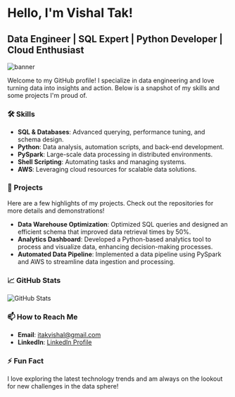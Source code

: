 # Hello, I'm Vishal Tak!

## Data Engineer | SQL Expert | Python Developer | Cloud Enthusiast
![banner](https://github.com/Sr-Data-Engineer/V4VT/assets/125980491/fed2a60f-c3a4-40b4-950f-448545866bd0)

Welcome to my GitHub profile! I specialize in data engineering and love turning data into insights and action. Below is a snapshot of my skills and some projects I'm proud of.

### 🛠️ Skills

- **SQL & Databases**: Advanced querying, performance tuning, and schema design.
- **Python**: Data analysis, automation scripts, and back-end development.
- **PySpark**: Large-scale data processing in distributed environments.
- **Shell Scripting**: Automating tasks and managing systems.
- **AWS**: Leveraging cloud resources for scalable data solutions.

### 🚀 Projects
Here are a few highlights of my projects. Check out the repositories for more details and demonstrations!

- **Data Warehouse Optimization**: Optimized SQL queries and designed an efficient schema that improved data retrieval times by 50%.
- **Analytics Dashboard**: Developed a Python-based analytics tool to process and visualize data, enhancing decision-making processes.
- **Automated Data Pipeline**: Implemented a data pipeline using PySpark and AWS to streamline data ingestion and processing.

### 📈 GitHub Stats

![GitHub Stats](https://github-readme-stats.vercel.app/api?username=Sr-Data-Engineer&show_icons=true)  <!-- Replace 'yourusername' with your actual GitHub username -->

### 📫 How to Reach Me

- **Email**: itakvishal@gmail.com
- **LinkedIn**: [LinkedIn Profile](https://linkedin.com/in/-vishaltak)

### ⚡ Fun Fact
I love exploring the latest technology trends and am always on the lookout for new challenges in the data sphere!

<!-- You might add a footer or more personal insights about your hobbies or professional interests -->
